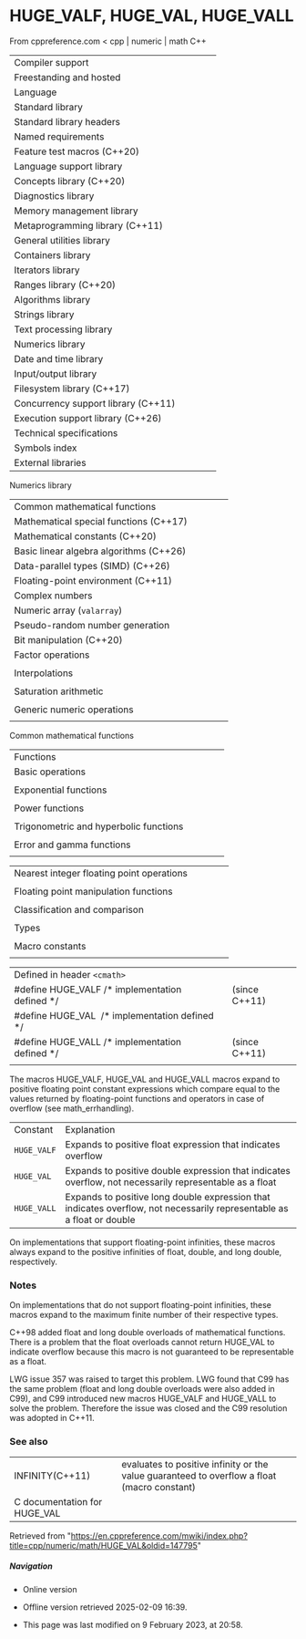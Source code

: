 # HUGE_VALF, HUGE_VAL, HUGE_VALL

From cppreference.com
< cpp‎ | numeric‎ | math
C++

|  |  |  |  |  |
| --- | --- | --- | --- | --- |
| Compiler support | | | | |
| Freestanding and hosted | | | | |
| Language | | | | |
| Standard library | | | | |
| Standard library headers | | | | |
| Named requirements | | | | |
| Feature test macros (C++20) | | | | |
| Language support library | | | | |
| Concepts library (C++20) | | | | |
| Diagnostics library | | | | |
| Memory management library | | | | |
| Metaprogramming library (C++11) | | | | |
| General utilities library | | | | |
| Containers library | | | | |
| Iterators library | | | | |
| Ranges library (C++20) | | | | |
| Algorithms library | | | | |
| Strings library | | | | |
| Text processing library | | | | |
| Numerics library | | | | |
| Date and time library | | | | |
| Input/output library | | | | |
| Filesystem library (C++17) | | | | |
| Concurrency support library (C++11) | | | | |
| Execution support library (C++26) | | | | |
| Technical specifications | | | | |
| Symbols index | | | | |
| External libraries | | | | |

Numerics library

|  |  |  |  |  |
| --- | --- | --- | --- | --- |
| Common mathematical functions | | | | |
| Mathematical special functions (C++17) | | | | |
| Mathematical constants (C++20) | | | | |
| Basic linear algebra algorithms (C++26) | | | | |
| Data-parallel types (SIMD) (C++26) | | | | |
| Floating-point environment (C++11) | | | | |
| Complex numbers | | | | |
| Numeric array (`valarray`) | | | | |
| Pseudo-random number generation | | | | |
| Bit manipulation (C++20) | | | | |
| Factor operations | | | | |
| |  |  |  |  |  | | --- | --- | --- | --- | --- | | gcd(C++17) | | | | | | |  |  |  |  |  | | --- | --- | --- | --- | --- | | lcm(C++17) | | | | | |
| Interpolations | | | | |
| |  |  |  |  |  | | --- | --- | --- | --- | --- | | midpoint(C++20) | | | | | | |  |  |  |  |  | | --- | --- | --- | --- | --- | | lerp(C++20) | | | | | |
| Saturation arithmetic | | | | |
| |  |  |  |  |  | | --- | --- | --- | --- | --- | | add_sat(C++26) | | | | | | sub_sat(C++26) | | | | | | saturate_cast(C++26) | | | | | | |  |  |  |  |  | | --- | --- | --- | --- | --- | | mul_sat(C++26) | | | | | | div_sat(C++26) | | | | | |  | | | | | |
| Generic numeric operations | | | | |
| |  |  |  |  |  | | --- | --- | --- | --- | --- | | iota(C++11) | | | | | | ranges::iota(C++23) | | | | | | accumulate | | | | | | inner_product | | | | | | adjacent_difference | | | | | | partial_sum | | | | | | |  |  |  |  |  | | --- | --- | --- | --- | --- | | reduce(C++17) | | | | | | transform_reduce(C++17) | | | | | | inclusive_scan(C++17) | | | | | | exclusive_scan(C++17) | | | | | | transform_inclusive_scan(C++17) | | | | | | transform_exclusive_scan(C++17) | | | | | |

Common mathematical functions

|  |  |  |  |  |
| --- | --- | --- | --- | --- |
| Functions | | | | |
| Basic operations | | | | |
| |  |  |  |  |  | | --- | --- | --- | --- | --- | | abs(int)labsllabsimaxabs(C++11) | | | | | | abs(float)fabs | | | | | | divldivlldivimaxdiv(C++11) | | | | | | |  |  |  |  |  | | --- | --- | --- | --- | --- | | fmod | | | | | | remainder(C++11) | | | | | | remquo(C++11) | | | | | | fma(C++11) | | | | | | fmax(C++11) | | | | | | fmin(C++11) | | | | | | fdim(C++11) | | | | | | nannanfnanl(C++11)(C++11)(C++11) | | | | | |
| Exponential functions | | | | |
| |  |  |  |  |  | | --- | --- | --- | --- | --- | | exp | | | | | | exp2(C++11) | | | | | | expm1(C++11) | | | | | |  | | | | | | |  |  |  |  |  | | --- | --- | --- | --- | --- | | log | | | | | | log10 | | | | | | log1p(C++11) | | | | | | log2(C++11) | | | | | |
| Power functions | | | | |
| |  |  |  |  |  | | --- | --- | --- | --- | --- | | sqrt | | | | | | cbrt(C++11) | | | | | | |  |  |  |  |  | | --- | --- | --- | --- | --- | | hypot(C++11) | | | | | | pow | | | | | |
| Trigonometric and  hyperbolic functions | | | | |
| |  |  |  |  |  | | --- | --- | --- | --- | --- | | sin | | | | | | cos | | | | | | tan | | | | | | asin | | | | | | acos | | | | | | atan | | | | | | atan2 | | | | | | |  |  |  |  |  | | --- | --- | --- | --- | --- | | sinh | | | | | | cosh | | | | | | tanh | | | | | | asinh(C++11) | | | | | | acosh(C++11) | | | | | | atanh(C++11) | | | | | |  | | | | | |
| Error and gamma functions | | | | |
| |  |  |  |  |  | | --- | --- | --- | --- | --- | | erf(C++11) | | | | | | erfc(C++11) | | | | | | |  |  |  |  |  | | --- | --- | --- | --- | --- | | lgamma(C++11) | | | | | | tgamma(C++11) | | | | | |

|  |  |  |  |  |
| --- | --- | --- | --- | --- |
| Nearest integer floating point operations | | | | |
| |  |  |  |  |  | | --- | --- | --- | --- | --- | | ceil | | | | | | floor | | | | | | roundlroundllround(C++11)(C++11)(C++11) | | | | | | |  |  |  |  |  | | --- | --- | --- | --- | --- | | trunc(C++11) | | | | | | nearbyint(C++11) | | | | | | rintlrintllrint(C++11)(C++11)(C++11) | | | | | |
| Floating point manipulation functions | | | | |
| |  |  |  |  |  | | --- | --- | --- | --- | --- | | ldexp | | | | | | scalbnscalbln(C++11)(C++11) | | | | | | ilogb(C++11) | | | | | | logb(C++11) | | | | | | |  |  |  |  |  | | --- | --- | --- | --- | --- | | frexp | | | | | | modf | | | | | | nextafternexttoward(C++11)(C++11) | | | | | | copysign(C++11) | | | | | |
| Classification and comparison | | | | |
| |  |  |  |  |  | | --- | --- | --- | --- | --- | | fpclassify(C++11) | | | | | | isfinite(C++11) | | | | | | isinf(C++11) | | | | | | isnan(C++11) | | | | | | isnormal(C++11) | | | | | | signbit(C++11) | | | | | | |  |  |  |  |  | | --- | --- | --- | --- | --- | | isgreater(C++11) | | | | | | isgreaterequal(C++11) | | | | | | isless(C++11) | | | | | | islessequal(C++11) | | | | | | islessgreater(C++11) | | | | | | isunordered(C++11) | | | | | |
| Types | | | | |
| |  |  |  |  |  | | --- | --- | --- | --- | --- | | div_t | | | | | | ldiv_t | | | | | | lldiv_t(C++11) | | | | | | |  |  |  |  |  | | --- | --- | --- | --- | --- | | imaxdiv_t(C++11) | | | | | | float_t(C++11) | | | | | | double_t(C++11) | | | | | |
| Macro constants | | | | |
| |  |  |  |  |  | | --- | --- | --- | --- | --- | | ****HUGE_VALFHUGE_VALHUGE_VALL****(C++11)(C++11) | | | | | | math_errhandlingMATH_ERRNOMATH_ERREXCEPT(C++11) | | | | | | INFINITY(C++11) | | | | | | NAN(C++11) | | | | | | |  |  |  |  |  | | --- | --- | --- | --- | --- | | Classification | | | | | | FP_NORMALFP_SUBNORMALFP_ZEROFP_INFINITEFP_NAN(C++11)(C++11)(C++11)(C++11)(C++11) | | | | | |  | | | | | |  | | | | | |

|  |  |  |
| --- | --- | --- |
| Defined in header `<cmath>` |  |  |
| #define HUGE_VALF /\* implementation defined \*/ |  | (since C++11) |
| #define HUGE_VAL  /\* implementation defined \*/ |  |  |
| #define HUGE_VALL /\* implementation defined \*/ |  | (since C++11) |
|  |  |  |

The macros HUGE_VALF, HUGE_VAL and HUGE_VALL macros expand to positive floating point constant expressions which compare equal to the values returned by floating-point functions and operators in case of overflow (see math_errhandling).

|  |  |
| --- | --- |
| Constant | Explanation |
| `HUGE_VALF` | Expands to positive float expression that indicates overflow |
| `HUGE_VAL` | Expands to positive double expression that indicates overflow, not necessarily representable as a float |
| `HUGE_VALL` | Expands to positive long double expression that indicates overflow, not necessarily representable as a float or double |

On implementations that support floating-point infinities, these macros always expand to the positive infinities of float, double, and long double, respectively.

### Notes

On implementations that do not support floating-point infinities, these macros expand to the maximum finite number of their respective types.

C++98 added float and long double overloads of mathematical functions. There is a problem that the float overloads cannot return HUGE_VAL to indicate overflow because this macro is not guaranteed to be representable as a float.

LWG issue 357 was raised to target this problem. LWG found that C99 has the same problem (float and long double overloads were also added in C99), and C99 introduced new macros HUGE_VALF and HUGE_VALL to solve the problem. Therefore the issue was closed and the C99 resolution was adopted in C++11.

### See also

|  |  |
| --- | --- |
| INFINITY(C++11) | evaluates to positive infinity or the value guaranteed to overflow a float   (macro constant) |
| C documentation for HUGE_VAL | |

Retrieved from "<https://en.cppreference.com/mwiki/index.php?title=cpp/numeric/math/HUGE_VAL&oldid=147795>"

##### Navigation

- Online version
- Offline version retrieved 2025-02-09 16:39.

- This page was last modified on 9 February 2023, at 20:58.